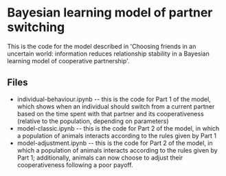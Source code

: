 # Bayesian learning model of partner switching

This is the code for the model described in 'Choosing friends in an uncertain world: information reduces relationship stability in a Bayesian learning model of cooperative partnership'.

## Files
* individual-behaviour.ipynb -- this is the code for Part 1 of the model, which shows when an individual should switch from a current partner based on the time spent with that partner and its cooperativeness (relative to the population, depending on parameters)
* model-classic.ipynb -- this is the code for Part 2 of the model, in which a population of animals interacts according to the rules given by Part 1
* model-adjustment.ipynb -- this is the code for Part 2 of the model, in which a population of animals interacts according to the rules given by Part 1; additionally, animals can now choose to adjust their cooperativeness following a poor payoff.
